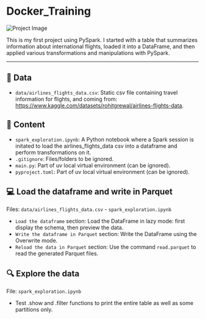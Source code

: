 # Docker_Training

![Project Image](https://spot.io/wp-content/uploads/2023/05/Blog_Challenges-cloud-Spark-app_1_30dec20-1.jpg)

This is my first project using PySpark. I started with a table that summarizes information about international flights, loaded it into a DataFrame, and then applied various transformations and manipulations with PySpark.

---

## 📘 Data
- `data/airlines_flights_data.csv`: Static csv file containing travel information for flights, and coming from: https://www.kaggle.com/datasets/rohitgrewal/airlines-flights-data.

## 📑 Content
- `spark_exploration.ipynb`: A Python notebook where a Spark session is initated to load the airlines_flights_data csv into a dataframe and perform transformations on it.
- `.gitignore`: Files/folders to be ignored.
- `main.py`: Part of uv local virtual environment (can be ignored).
- `pyproject.toml`: Part of uv local virtual environment (can be ignored).

## 💻 Load the dataframe and write in Parquet

Files: `data/airlines_flights_data.csv` - `spark_exploration.ipynb`

- `Load the dataframe` section: Load the DataFrame in lazy mode: first display the schema, then preview the data.
- `Write the dataframe in Parquet` section: Write the DataFrame using the Overwrite mode.
- `Reload the data in Parquet` section: Use the command `read.parquet` to read the generated Parquet files.

## 🔍 Explore the data

File: `spark_exploration.ipynb`

- Test .show and .filter functions to print the entire table as well as some partitions only.



